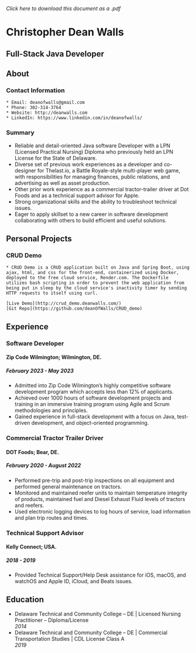  *Click here to download this document as a .pdf*

# Christopher Dean Walls

## Full-Stack Java Developer

## About

### Contact Information

    * Email: deanofwalls@gmail.com
    * Phone: 302-314-3764
    * Website: http://deanwalls.com
    * LinkedIn: https://www.linkedin.com/in/deanofwalls/

### Summary

* Reliable and detail-oriented Java software Developer with a LPN (Licensed Practical Nursing) Diploma who previously held an LPN License for the State of Delaware. 
* Diverse set of previous work experiences as a developer and co-designer for Thelast.io, a Battle Royale-style multi-player web game, with responsibilities for managing finances, public relations, and advertising as well as asset production. 
* Other prior work experience as a commercial tractor-trailer driver at Dot Foods and as a technical support advisor for Apple. 
* Strong organizational skills and the ability to troubleshoot technical issues. 
* Eager to apply skillset to a new career in software development collaborating with others to build efficient and useful solutions.

## Personal Projects

### CRUD Demo
    * CRUD Demo is a CRUD application built on Java and Spring Boot, using ajax, html, and css for the front-end, containerized using Docker, deployed to the free cloud service, Render.com. The Dockerfile utilizes bash scripting in order to prevent the web application from being put in sleep by the cloud service's inactivity timer by sending HTTP requests to itself using curl. 

    [Live Demo](http://crud_demo.deanwalls.com/)
    [Git Repo](https://github.com/deanOfWalls/CRUD_demo)

## Experience

### Software Developer

#### Zip Code Wilmington; Wilmington, DE.

##### February 2023 - May 2023

* Admitted into Zip Code Wilmington’s highly competitive software development program which accepts less than 12% of applicants.
* Achieved over 1000 hours of software development projects and training in an immersive training program using Agile and Scrum methodologies and principles.
* Gained experience in full-stack development with a focus on Java, test-driven development, and object-oriented programming.

### Commercial Tractor Trailer Driver

#### DOT Foods; Bear, DE.

##### February 2020 - August 2022

* Performed pre-trip and post-trip inspections on all equipment and performed general maintenance on tractors.
* Monitored and maintained reefer units to maintain temperature integrity of products, maintained fuel and Diesel Exhaust Fluid levels of tractors and reefers.
* Used electronic logging devices to log hours of service, load information and plan trip routes and times.

### Technical Support Advisor

#### Kelly Connect; USA.

##### 2018 - 2019

* Provided Technical Support/Help Desk assistance for iOS, macOS, and watchOS and Apple ID, iCloud, and Beats issues.


## Education

* Delaware Technical and Community College – DE | Licensed Nursing Practitioner – Diploma/License <br> *2014*
* Delaware Technical and Community College – DE | Commercial Transportation Studies | CDL License Class A <br> *2019*





